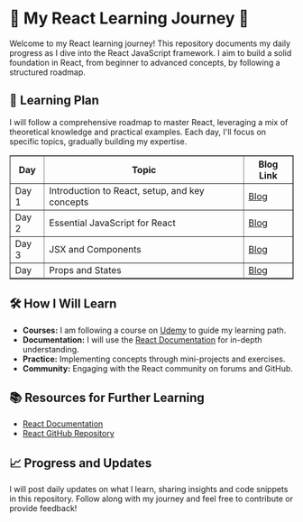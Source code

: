 # 🚀 My React Learning Journey 🚀

Welcome to my React learning journey! This repository documents my daily progress as I dive into the React JavaScript framework. I aim to build a solid foundation in React, from beginner to advanced concepts, by following a structured roadmap.

## 📅 Learning Plan

I will follow a comprehensive roadmap to master React, leveraging a mix of theoretical knowledge and practical examples. Each day, I'll focus on specific topics, gradually building my expertise.

<table border="1">
  <tr>
    <th style="text-align: center;">Day</th>
    <th style="text-align: center;">Topic</th>
    <th style="text-align: center;">Blog Link</th>
  </tr>
  <tr>
    <td>Day 1</td>
    <td>Introduction to React, setup, and key concepts</td>
    <td><a href="https://dev.to/mayureshsurve/react-learning-journey-day-1-ch5">Blog</a></td>
  </tr>
  <tr>
    <td>Day 2</td>
    <td>Essential JavaScript for React</td>
    <td><a href="https://dev.to/mayureshsurve/-react-learning-journey-day-2-1kbf">Blog</a></td>
  </tr>
  <tr>
    <td>Day 3</td>
    <td>JSX and Components</td>
    <td><a href="https://dev.to/mayureshsurve/day-3-jsx-and-components-5doj">Blog</a></td>
  </tr>
  </tr>
  <tr>
    <td>Day </td>
    <td>Props and States</td>
    <td><a href="https://dev.to/mayureshsurve/day-4-props-and-states-5h86">Blog</a></td>
  </tr>
  
</table>

## 🛠 How I Will Learn

-   **Courses:** I am following a course on [Udemy](https://www.udemy.com/share/108PTo3@tRltiGekPCEGR9LjDlhVZuZuskcGmkIWIps9Gk-5L3qdrb9u_Bw4FiRkeapw3VZr/) to guide my learning path.
-   **Documentation:** I will use the [React Documentation](https://react.dev/learn) for in-depth understanding.
-   **Practice:** Implementing concepts through mini-projects and exercises.
-   **Community:** Engaging with the React community on forums and GitHub.

## 📚 Resources for Further Learning

-   [React Documentation](https://react.dev/learn)
-   [React GitHub Repository](https://github.com/facebook/react)

## 📈 Progress and Updates

I will post daily updates on what I learn, sharing insights and code snippets in this repository. Follow along with my journey and feel free to contribute or provide feedback!
